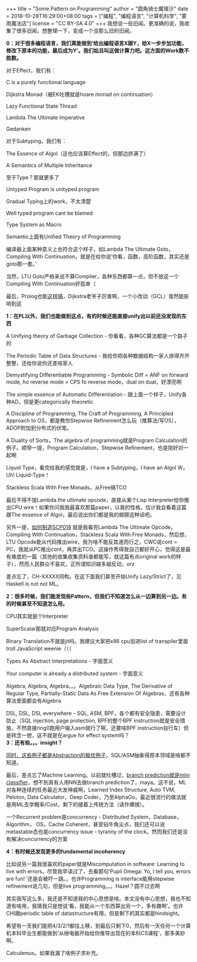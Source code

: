 +++
title = "Some Pattern on Programming"
author = "圆角骑士魔理沙"
date = 2018-10-28T16:29:00+08:00
tags = ["编程", "编程语言", "计算机科学", "雾雨魔法店"]
license = "CC BY-SA 4.0"
+++
我想说一些旧闻。更准确的说，我收集了很多旧闻，想整理一下，变成一个没那么旧的旧闻。

<strong>0：对于很多编程语言，我们真能做到‘给出编程语言X跟Y，给X一步步加功能，修改下原本的功能，最后成为Y’。我们姑且叫这做计算力吧。这方面的Work数不胜数。</strong>

对于Effect，我们有：

C is a purely functional language

Dijkstra Monad（被EK吐槽就是hoare monad on continuation）

Lazy Functional State Thread

Lambda The Ultimate Imperative

Gedanken

对于Subtyping，我们有：

The Essence of Algol（这也应该算Effect的，但那边挤满了）

A Semantics of Multiple Inheritance

至于Type？那就更多了

Untyped Program is unityped program

Gradual Typing上的work，不太清楚

Well typed program cant be blamed

Type System as Macro

Semantic上面有Unified Theory of Programming

编译器上面某种意义上也符合这个样子，如Lambda The Ultimate Goto，Compiling With Continuation，就是在给你说‘你看，函数，高阶函数，其实还是goto那一套。’

当然，LTU Goto严格来说不算Compiler，各种东西都算一点，但不放这一个Compiling With Continuation好孤单（

最后，Prolog也能[这样搞](https://vanemden.wordpress.com/2016/11/12/the-essence-of-algol/)，Dijkstra老爷子厉害啊，一个小改动（GCL）竟然能影响到这

**1：在PL以外，我们也能做到这点，有的时候还能直接unify出以前还没发现的东西**

A Unifying theory of Garbage Collection - 你看看，各种GC算法都是一个路子的

The Periodic Table of Data Structures - 我给你把各种数据结构一家人排得齐齐整整，还给你说你还差啥家人

Demystifying Differentiable Programming - Symbolic Diff = ANF on forward mode, ho reverse mode = CPS fo reverse mode，dual on dual，好漂亮啊

The simple essence of Automatic Differentiation - 跟上面一个样子，Unify各种AD，但是更categorically theoretic

A Discipline of Programming, The Craft of Programming, A Principled Approach to OS，都是教你Stepwise Refinement怎么玩（推算法/写OS），ADOP附加到分布式的伏笔。

A Duality of Sorts，The algebra of programming就是Program Calculation的例子。顺带一提，Program Calculation，Stepwise Refinement，也是刚好对一起啊

Liquid Type，看完给我的感觉就是，I have a Subtyping，I have an Algol W，Uh! Liquid-Type！ 

Stackless Scala With Free Monads，从Free搞TCO

最后不得不提Lambda the ultimate opcode，直接从某个Lisp Interpreter给你推出CPU wire！如果你问我我最喜欢那篇paper，以我的性格，估计我会看着这篇跟The essence of Algol，最后说出你们都是我的翅膀这种话吧。

另外一提，[如何制造SCP018](../43163820) 就是我看完Lambda The Ultimate Opcode，Compiling With Continuation，Stackless Scala With Free Monads，然后想，LTU Opcode能从代码推出wire，我为啥不能反其道而行之，CWC说cont = PC，我就从PC推出cont，再弄出TCO。这操作秀得我自己都好开心，觉得这是最有难度的一篇（其他的收集收集资料谁都能写，就这篇有点original work的样子），然而人民群众不喜欢，正所谓知识越多越反动，orz

差点忘了，CH-XXXXX同构。在这下面我们甚至开始Unify Lazy/Strict了，见Haskell is not not ML。

<strong>2：很多时候，我们能发现些Pattern，但我们不知道怎么从一边算到另一边。有的时候甚至不知道怎么用。</strong>

CPU其实就是个Interpreter

SuperScalar那就对应Program Analysis

Binary Translation不就是jit吗，我建议大家把x86 cpu加进list of transpiler里面troll JavaScript weenie（（（

Types As Abstract Interpretations - 字面意义

Your computer is already a distributed system - 字面意义

Algebra, Algebra, Algebra。。。Algebraic Data Type, The Derivative of Regular Type, Partially-Static Data As Free Extension Of Algebras，还有各种算法里面都会有Algebra

DSL, DSL, DSL everywhere - SQL, ASM, BPF，各个都有安全隐患，需要设计防止（SQL injection, page protection, BPF的整个BPF instruction就是安全措施，不然直接ring0跑用户输入asm就行了啊，还要啥BPF instruction自行车）但是转念一想，这不就是在argue for effect system吗？  
 <strong>3：还有些。。。insight？</strong>

[同时，这些例子都是Abstraction的极优例子](https://www.zhihu.com/question/34819931/answer/482024102)，SQL/ASM抽象得原本领域是啥都不知道。

最后，差点忘了Machine Learning。以前就吐槽过，[branch prediction就是mini classifier](https://www.zhihu.com/question/24975949/answer/370015097)，想不到真有人用NN去做branch prediction了，maya。这不说，ML对各种连续的任务最近大发神威啊，Learned Index Structure, Auto TVM, Peloton, Data Calculator，Deep Coder，乃至AlphaGo，最近很流行的做法就是用ML去学概率/Cost，剩下的接着上传统方法（读作爆搜）。

一个Recurrent problem是concurrency - Distributed System，Database，Algorithm， OS，Cache Coherent，甚至钻牛角尖点，我们还可以说metastable态也是concurrency issue - tyranny of the clock。然而我们还是没有解决concurrency的方案

**4：有时候还发现更多的fundamental incoherency**

比如说另一篇我很喜欢的paper就是Miscomputation in software: Learning to live with errors，尽管我早读过了，去看那句‘Pupil Omega: Yo, I tell you, errors are fun! ’还是会被吓一跳。。也许Programming is interface能用stepwise refinement说几句，但是live programming。。。Hazel？圆不过去啊

  


其实我写这么多，我还是不知道我的中心思想是啥。本文没有中心思想，我也不知道有啥用，我猜我只是想说‘看，我能从一个东西算出另一个，多有趣啊’。也许CHI跟periodic table of datastructure有用，但是剩下的其实都是hindsight。

希望有一天我们能把4/3/2/1都往上移，到最后只剩下0，然后有一天任何一个计算机本科毕业生都能做到‘从继电器开始给你推导出现在的本科CS课程’，那多美妙啊。

Calculemus。如果我漏了啥例子求补充。
